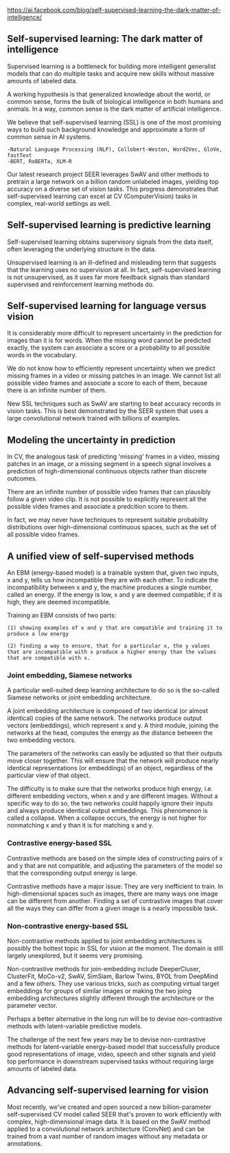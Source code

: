 https://ai.facebook.com/blog/self-supervised-learning-the-dark-matter-of-intelligence/

## Self-supervised learning: The dark matter of intelligence ##

Supervised learning is a bottleneck for building more intelligent generalist models that can do multiple tasks and acquire new skills without massive amounts of labeled data.

A working hypothesis is that generalized knowledge about the world, or common sense, forms the bulk of biological intelligence in both humans and animals. In a way, common sense is the dark matter of artificial intelligence.

We believe that self-supervised learning (SSL) is one of the most promising ways to build such background knowledge and approximate a form of common sense in AI systems.

    -Natural Language Processing (NLP), Collobert-Weston, Word2Vec, GloVe, fastText
    -BERT, RoBERTa, XLM-R

Our latest research project SEER leverages SwAV and other methods to pretrain a large network on a billion random unlabeled images, yielding top accuracy on a diverse set of vision tasks. This progress demonstrates that self-supervised learning can excel at CV (ComputerVision) tasks in complex, real-world settings as well.

## Self-supervised learning is predictive learning ##

Self-supervised learning obtains supervisory signals from the data itself, often leveraging the underlying structure in the data.

Unsupervised learning is an ill-defined and misleading term that suggests that the learning uses no supervision at all. In fact, self-supervised learning is not unsupervised, as it uses far more feedback signals than standard supervised and reinforcement learning methods do.

## Self-supervised learning for language versus vision ##

It is considerably more difficult to represent uncertainty in the prediction for images than it is for words. When the missing word cannot be predicted exactly, the system can associate a score or a probability to all possible words in the vocabulary.

We do not know how to efficiently represent uncertainty when we predict missing frames in a video or missing patches in an image. We cannot list all possible video frames and associate a score to each of them, because there is an infinite number of them.

New SSL techniques such as SwAV are starting to beat accuracy records in vision tasks. This is best demonstrated by the SEER system that uses a large convolutional network trained with billions of examples.

## Modeling the uncertainty in prediction ##

In CV, the analogous task of predicting 'missing' frames in a video, missing patches in an image, or a missing segment in a speech signal involves a prediction of high-dimensional continuous objects rather than discrete outcomes. 

There are an infinite number of possible video frames that can plausibly follow a given video clip. It is not possible to explicitly represent all the possible video frames and associate a predcition score to them.

In fact, we may never have techniques to represent suitable probability distributions over high-dimensional continuous spaces, such as the set of all possible video frames.

## A unified view of self-supervised methods ##

An EBM (energy-based model) is a trainable system that, given two inputs, x and y, tells us how incompatible they are with each other. To indicate the incompatibility between x and y, the machine produces a single number, called an energy. If the energy is low, x and y are deemed compatible; if it is high, they are deemed incompatible.

Training an EBM consists of two parts:

    (1) showing examples of x and y that are compatible and training it to produce a low energy

    (2) finding a way to ensure, that for a particular x, the y values that are incompatible with x produce a higher energy than the values that are compatible with x.

### Joint embedding, Siamese networks ###

A particular well-suited deep learning architecture to do so is the so-called Siamese networks or joint embedding architecture.

A joint embedding architecture is composed of two identical (or almost identical) copies of the same network. The networks produce output vectors (embeddings), which represent x and y. A third module, joining the networks at the head, computes the energy as the distance between the two embedding vectors.

The parameters of the networks can easily be adjusted so that their outputs move closer together. This will ensure that the network will produce nearly identical representations (or embeddings) of an object, regardless of the particular view of that object.

The difficulty is to make sure that the networks produce high energy, i.e. different embedding vectors, when x and y are different images. Without a specific way to do so, the two networks could happily ignore their inputs and always produce identical output embeddings. This phenomenon is called a collapse. When a collapse occurs, the energy is not higher for nonmatching x and y than it is for matching x and y.

### Contrastive energy-based SSL ###

Contrastive methods are based on the simple idea of constructing pairs of x and y that are not compatible, and adjusting the parameters of the model so that the corresponding output energy is large.

Contrastive methods have a major issue: They are very inefficient to train. In high-dimensional spaces such as images, there are many ways one image can be different from another. Finding a set of contrastive images that cover all the ways they can differ from a given image is a nearly impossible task.

### Non-contrastive energy-based SSL ### 

Non-contrastive methods applied to joint embedding architectures is possibly the hottest topic in SSL for vision at the moment. The domain is still largely unexplored, but it seems very promising.

Non-contrastive methods for join-embedding include DeeperCluser, ClusterFit, MoCo-v2, SwAV, SimSiam, Barlow Twins, BYOL from DeepMind and a few others. They use various tricks, such as computing virtual target embeddings for groups of similar images or making the two joing embedding architectures slightly different through the architecture or the parameter vector.

Perhaps a better alternative in the long run will be to devise non-contrastive methods with latent-variable predictive models.

The challenge of the next few years may be to devise non-contrastive methods for latent-variable energy-based model that successfully produce good representations of image, video, speech and other signals and yield top performance in downstream supervised tasks without requiring large amounts of labeled data.

## Advancing self-supervised learning for vision ##

Most recently, we've created and open sourced a new billion-parameter self-supervised CV model called SEER that's proven to work efficiently with complex, high-dimensional image data. It is based on the SwAV method applied to a convolutional network architecture (ConvNet) and can be trained from a vast number of random images without any metadata or annotations.

